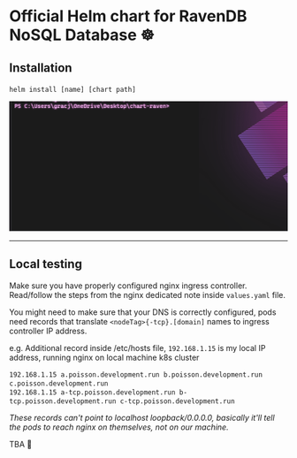 # Official Helm chart for RavenDB NoSQL Database  ☸️

## Installation

`helm install [name] [chart path]`


![](.github/helm_install.gif)

---

## Local testing
Make sure you have properly configured nginx ingress controller.
Read/follow the steps from the nginx dedicated note inside `values.yaml` file.

You might need to make sure that your DNS is correctly configured, pods need records that translate `<nodeTag>{-tcp}.[domain]` names to ingress controller IP address.

e.g. Additional record inside /etc/hosts file, `192.168.1.15` is my local IP address, running nginx on local machine k8s cluster

```
192.168.1.15 a.poisson.development.run b.poisson.development.run c.poisson.development.run 
192.168.1.15 a-tcp.poisson.development.run b-tcp.poisson.development.run c-tcp.poisson.development.run 
```




*These records can't point to localhost loopback/0.0.0.0, basically it'll tell the pods to reach nginx on themselves, not on our machine.*

TBA 🔌

